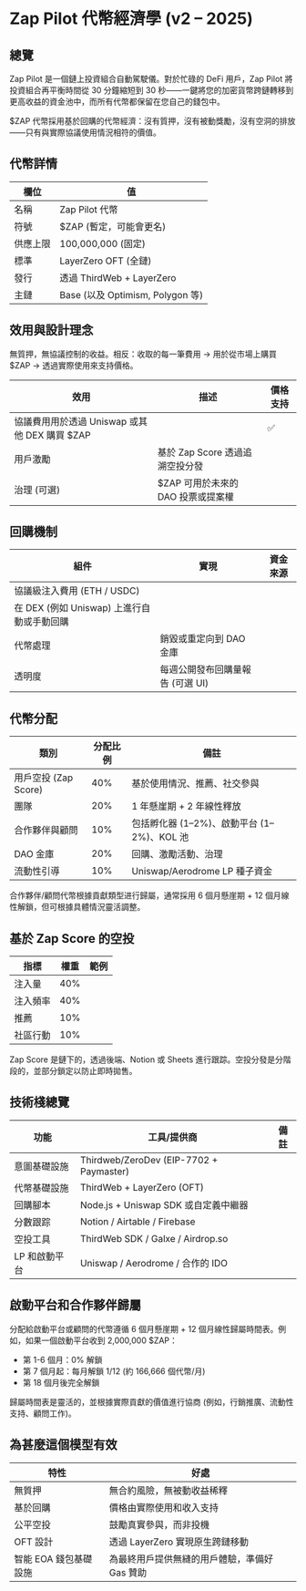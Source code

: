 # Zap Pilot 代幣經濟學 (v2 – 2025)

## 總覽

Zap Pilot 是一個鏈上投資組合自動駕駛儀。對於忙碌的 DeFi 用戶，Zap
Pilot 將投資組合再平衡時間從 30 分鐘縮短到 30 秒——一鍵將您的加密貨幣跨鏈轉移到更高收益的資金池中，而所有代幣都保留在您自己的錢包中。

$ZAP 代幣採用基於回購的代幣經濟：沒有質押，沒有被動獎勵，沒有空洞的排放——只有與實際協議使用情況相符的價值。

## 代幣詳情

| 欄位     | 值                               |
| -------- | -------------------------------- |
| 名稱     | Zap Pilot 代幣                   |
| 符號     | $ZAP (暫定，可能會更名)          |
| 供應上限 | 100,000,000 (固定)               |
| 標準     | LayerZero OFT (全鏈)             |
| 發行     | 透過 ThirdWeb + LayerZero        |
| 主鏈     | Base (以及 Optimism, Polygon 等) |

## 效用與設計理念

無質押，無協議控制的收益。相反：收取的每一筆費用 → 用於從市場上購買 $ZAP → 透過實際使用來支持價格。

| 效用                                          | 描述                               | 價格支持 |
| --------------------------------------------- | ---------------------------------- | -------- |
| 協議費用用於透過 Uniswap 或其他 DEX 購買 $ZAP |                                    | ✅       |
| 用戶激勵                                      | 基於 Zap Score 透過追溯空投分發    |          |
| 治理 (可選)                                   | $ZAP 可用於未來的 DAO 投票或提案權 |          |

## 回購機制

| 組件                                       | 實現                             | 資金來源 |
| ------------------------------------------ | -------------------------------- | -------- |
| 協議級注入費用 (ETH / USDC)                |                                  |          |
| 在 DEX (例如 Uniswap) 上進行自動或手動回購 |                                  |          |
| 代幣處理                                   | 銷毀或重定向到 DAO 金庫          |          |
| 透明度                                     | 每週公開發布回購量報告 (可選 UI) |          |

## 代幣分配

| 類別                 | 分配比例 | 備註                                       |
| -------------------- | -------- | ------------------------------------------ |
| 用戶空投 (Zap Score) | 40%      | 基於使用情況、推薦、社交參與               |
| 團隊                 | 20%      | 1 年懸崖期 + 2 年線性釋放                  |
| 合作夥伴與顧問       | 10%      | 包括孵化器 (1–2%)、啟動平台 (1–2%)、KOL 池 |
| DAO 金庫             | 20%      | 回購、激勵活動、治理                       |
| 流動性引導           | 10%      | Uniswap/Aerodrome LP 種子資金              |

合作夥伴/顧問代幣根據貢獻類型进行歸屬，通常採用 6 個月懸崖期 +
12 個月線性解鎖，但可根據具體情況靈活調整。

## 基於 Zap Score 的空投

| 指標     | 權重 | 範例 |
| -------- | ---- | ---- |
| 注入量   | 40%  |      |
| 注入頻率 | 40%  |      |
| 推薦     | 10%  |      |
| 社區行動 | 10%  |      |

Zap
Score 是鏈下的，透過後端、Notion 或 Sheets 進行跟踪。空投分發是分階段的，並部分鎖定以防止即時拋售。

## 技術棧總覽

| 功能          | 工具/提供商                             | 備註 |
| ------------- | --------------------------------------- | ---- |
| 意圖基礎設施  | Thirdweb/ZeroDev (EIP-7702 + Paymaster) |      |
| 代幣基礎設施  | ThirdWeb + LayerZero (OFT)              |      |
| 回購腳本      | Node.js + Uniswap SDK 或自定義中繼器    |      |
| 分數跟踪      | Notion / Airtable / Firebase            |      |
| 空投工具      | ThirdWeb SDK / Galxe / Airdrop.so       |      |
| LP 和啟動平台 | Uniswap / Aerodrome / 合作的 IDO        |      |

## 啟動平台和合作夥伴歸屬

分配給啟動平台或顧問的代幣遵循 6 個月懸崖期 +
12 個月線性歸屬時間表。例如，如果一個啟動平台收到 2,000,000 $ZAP：

- 第 1-6 個月：0% 解鎖
- 第 7 個月起：每月解鎖 1/12 (約 166,666 個代幣/月)
- 第 18 個月後完全解鎖

歸屬時間表是靈活的，並根據實際貢獻的價值進行協商 (例如，行銷推廣、流動性支持、顧問工作)。

## 為甚麼這個模型有效

| 特性                  | 好處                                          |
| --------------------- | --------------------------------------------- |
| 無質押                | 無合約風險，無被動收益稀釋                    |
| 基於回購              | 價格由實際使用和收入支持                      |
| 公平空投              | 鼓勵真實參與，而非投機                        |
| OFT 設計              | 透過 LayerZero 實現原生跨鏈移動               |
| 智能 EOA 錢包基礎設施 | 為最終用戶提供無縫的用戶體驗，準備好 Gas 贊助 |
